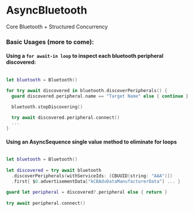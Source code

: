 # AsyncBluetooth

Core Bluetooth + Structured Concurrency

### Basic Usages (more to come): 

#### Using a `for await-in loop` to inspect each bluetooth peripheral discovered:
```swift

let bluetooth = Bluetooth()

for try await discovered in bluetooth.discoverPeripherals() {
  guard discovered.peripheral.name == "Target Name" else { continue }

  bluetooth.stopDiscovering()

  try await discovered.peripheral.connect()
  ...
}

```

#### Using an AsyncSequence single value method to eliminate for loops
```swift

let bluetooth = Bluetooth()
        
let discovered = try await bluetooth
  .discoverPeripherals(withServiceIds: [CBUUID(string: "AAA")])
  .first{ $0.advertisementData["kCBAdvDataManufacturerData"] ... }

guard let peripheral = discovered?.peripheral else { return }
        
try await peripheral.connect()

```
